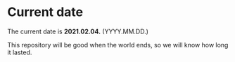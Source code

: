 # Current date

The current date is **2021.02.04.** (YYYY.MM.DD.)

This repository will be good when the world ends, so we will know how long it lasted.